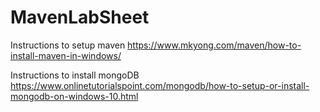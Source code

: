 # MavenLabSheet

Instructions to setup maven
https://www.mkyong.com/maven/how-to-install-maven-in-windows/

Instructions to install mongoDB
https://www.onlinetutorialspoint.com/mongodb/how-to-setup-or-install-mongodb-on-windows-10.html
